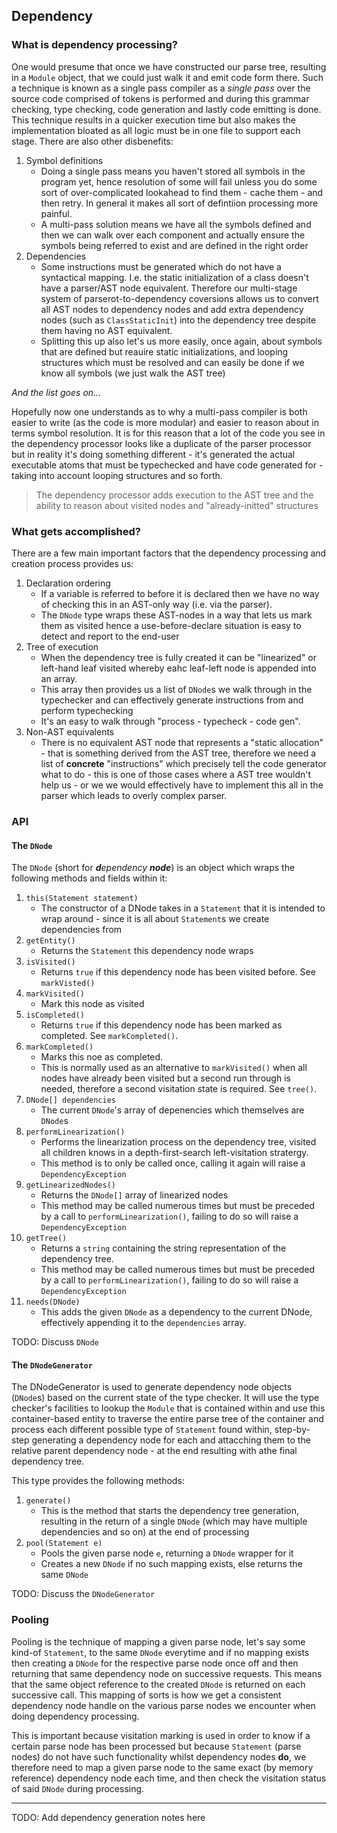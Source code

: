 ## Dependency

### What is dependency processing?

One would presume that once we have constructed our parse tree, resulting in a `Module` object, that we could just walk it and emit code form there. Such a technique is known as a single pass compiler as a _single pass_ over the source code comprised of tokens is performed and during this grammar checking, type checking, code generation and lastly code emitting is done. This technique results in a quicker execution time but also makes the implementation bloated as all logic must be in one file to support each stage. There are also other disbenefits:

1. Symbol definitions
    * Doing a single pass means you haven't stored all symbols in the program yet, hence resolution of some will fail unless you do some sort of over-complicated lookahead to find them - cache them - and then retry. In general it makes all sort of defintiion processing more painful.
    * A multi-pass solution means we have all the symbols defined and then we can walk over each component and actually ensure the symbols being referred to exist and are defined in the right order
2. Dependencies
    * Some instructions must be generated which do not have a syntactical mapping. I.e. the static initialization of a class doesn't have a parser/AST node equivalent. Therefore our multi-stage system of parserot-to-dependency coversions allows us to convert all AST nodes to dependency nodes and add extra dependency nodes (such as `ClassStaticInit`) into the dependency tree despite them having no AST equivalent.
    * Splitting this up also let's us more easily, once again, about symbols that are defined but reauire static initializations, and looping structures which must be resolved and can easily be done if we know all symbols (we just walk the AST tree)

_And the list goes on..._

Hopefully now one understands as to why a multi-pass compiler is both easier to write (as the code is more modular) and easier to reason about in terms symbol resolution. It is for this reason that a lot of the code you see in the dependency processor looks like a duplicate of the parser processor but in reality it's doing something different - it's generated the actual executable atoms that must be typechecked and have code generated for - taking into account looping structures and so forth.

> The dependency processor adds execution to the AST tree and the ability to reason about visited nodes and "already-initted" structures

### What gets accomplished?

There are a few main important factors that the dependency processing and creation process provides us:

1. Declaration ordering
    * If a variable is referred to before it is declared then we have no way of checking this in an AST-only way (i.e. via the parser).
    * The `DNode` type wraps these AST-nodes in a way that lets us mark them as visited hence a use-before-declare situation is easy to detect and report to the end-user
2. Tree of execution
    * When the dependency tree is fully created it can be "linearized" or left-hand leaf visited whereby eahc leaf-left node is appended into an array.
    * This array then provides us a list of `DNode`s we walk through in the typechecker and can effectively generate instructions from and perform typechecking
    * It's an easy to walk through "process - typecheck - code gen".
3. Non-AST equivalents
    * There is no equivalent AST node that represents a "static allocation" - that is something derived from the AST tree, therefore we need a list of **concrete** "instructions" which precisely tell the code generator what to do - this is one of those cases where a AST tree wouldn't help us - or we we would effectively have to implement this all in the parser which leads to overly complex parser.

### API

#### The `DNode`

The `DNode` (short for _**d**ependency **node**_) is an object which wraps the following methods and fields within it:

1. `this(Statement statement)`
    * The constructor of a DNode takes in a `Statement` that it is intended to wrap around - since it is all about `Statement`s we create dependencies from
2. `getEntity()`
    * Returns the `Statement` this dependency node wraps
3. `isVisited()`
    * Returns `true` if this dependency node has been visited before. See `markVisted()`
4. `markVisited()`
    * Mark this node as visited
5. `isCompleted()`
    * Returns `true` if this dependency node has been marked as completed. See `markCompleted()`.
6. `markCompleted()`
    * Marks this noe as completed.
    * This is normally used as an alternative to `markVisited()` when all nodes have already been visited but a second run through is needed, therefore a second visitation state is required. See `tree()`.
7. `DNode[] dependencies`
    * The current `DNode`'s array of depenencies which themselves are `DNode`s 
8. `performLinearization()`
    * Performs the linearization process on the dependency tree, visited all children knows in a depth-first-search left-visitation stratergy. 
    * This method is to only be called once, calling it again will raise a `DependencyException`
9. `getLinearizedNodes()`
    * Returns the `DNode[]` array of linearized nodes
    * This method may be called numerous times but must be preceded by a call to `performLinearization()`, failing to do so will raise a `DependencyException`
10. `getTree()`
    * Returns a `string` containing the string representation of the dependency tree.
    * This method may be called numerous times but must be preceded by a call to `performLinearization()`, failing to do so will raise a `DependencyException`
11. `needs(DNode)`
    * This adds the given `DNode` as a dependency to the current DNode, effectively appending it to the `dependencies` array.

TODO: Discuss `DNode`

#### The `DNodeGenerator`

The DNodeGenerator is used to generate dependency node objects (`DNode`s) based on the current state of the type checker. It will use the type checker's facilities to lookup the `Module` that is contained within and use this container-based entity to traverse the entire parse tree of the container and process each different possible type of `Statement` found within, step-by-step generating a dependency node for each and attacching them to the relative parent dependency node - at the end resulting with athe final dependency tree.

This type provides the following methods:

1. `generate()`
    * This is the method that starts the dependency tree generation, resulting in the return of a single `DNode` (which may have multiple dependencies and so on) at the end of processing
2. `pool(Statement e)`
    * Pools the given parse node `e`, returning a `DNode` wrapper for it
    * Creates a new `DNode` if no such mapping exists, else returns the same `DNode`


TODO: Discuss the `DNodeGenerator`

### Pooling

Pooling is the technique of mapping a given parse node, let's say some kind-of `Statement`, to the same `DNode` everytime and if no mapping exists then creating a `DNode` for the respective parse node once off and then returning that same dependency node on successive requests. This means that the same object reference to the created `DNode` is returned on each successive call. This mapping of sorts is how we get a consistent dependency node handle on the various parse nodes we encounter when doing dependency processing.

This is important because visitation marking is used in order to know if a certain parse node has been processed but because `Statement` (parse nodes) do not have such functionality whilst dependency nodes **do**, we therefore need to map a given parse node to the same exact (by memory reference) dependency node each time, and then check the visitation status of said `DNode` during processing.



---

TODO: Add dependency generation notes here